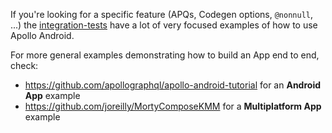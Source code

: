 If you're looking for a specific feature (APQs, Codegen options, `@nonnull`, ...) the [integration-tests](../tests) have a lot of very focused examples of how to use Apollo Android.

For more general examples demonstrating how to build an App end to end, check:

* https://github.com/apollographql/apollo-android-tutorial for an **Android App** example 
* https://github.com/joreilly/MortyComposeKMM for a **Multiplatform App** example